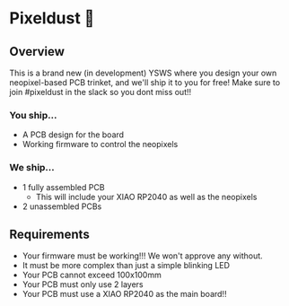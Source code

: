 # Pixeldust 🌟

## Overview
This is a brand new (in development) YSWS where you design your own neopixel-based PCB trinket, and we'll ship it to you for free! Make sure to join #pixeldust in the slack so you dont miss out!!

### You ship...
- A PCB design for the board
- Working firmware to control the neopixels

### We ship...
- 1 fully assembled PCB
    - This will include your XIAO RP2040 as well as the neopixels
- 2 unassembled PCBs

## Requirements
- Your firmware must be working!!! We won't approve any without.
- It must be more complex than just a simple blinking LED
- Your PCB cannot exceed 100x100mm
- Your PCB must only use 2 layers
- Your PCB must use a XIAO RP2040 as the main board!!

